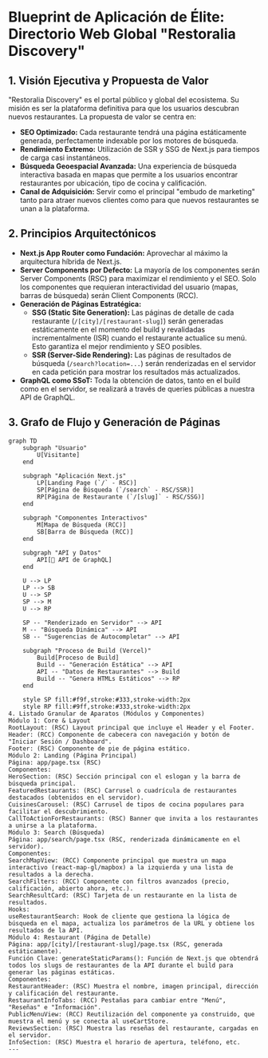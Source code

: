 # Blueprint de Aplicación de Élite: Directorio Web Global "Restoralia Discovery"

## 1. Visión Ejecutiva y Propuesta de Valor

"Restoralia Discovery" es el portal público y global del ecosistema. Su misión es ser la plataforma definitiva para que los usuarios descubran nuevos restaurantes. La propuesta de valor se centra en:
*   **SEO Optimizado:** Cada restaurante tendrá una página estáticamente generada, perfectamente indexable por los motores de búsqueda.
*   **Rendimiento Extremo:** Utilización de SSR y SSG de Next.js para tiempos de carga casi instantáneos.
*   **Búsqueda Geoespacial Avanzada:** Una experiencia de búsqueda interactiva basada en mapas que permite a los usuarios encontrar restaurantes por ubicación, tipo de cocina y calificación.
*   **Canal de Adquisición:** Servir como el principal "embudo de marketing" tanto para atraer nuevos clientes como para que nuevos restaurantes se unan a la plataforma.

## 2. Principios Arquitectónicos

*   **Next.js App Router como Fundación:** Aprovechar al máximo la arquitectura híbrida de Next.js.
*   **Server Components por Defecto:** La mayoría de los componentes serán Server Components (RSC) para maximizar el rendimiento y el SEO. Solo los componentes que requieran interactividad del usuario (mapas, barras de búsqueda) serán Client Components (RCC).
*   **Generación de Páginas Estratégica:**
    *   **SSG (Static Site Generation):** Las páginas de detalle de cada restaurante (`/[city]/[restaurant-slug]`) serán generadas estáticamente en el momento del build y revalidadas incrementalmente (ISR) cuando el restaurante actualice su menú. Esto garantiza el mejor rendimiento y SEO posibles.
    *   **SSR (Server-Side Rendering):** Las páginas de resultados de búsqueda (`/search?location=...`) serán renderizadas en el servidor en cada petición para mostrar los resultados más actualizados.
*   **GraphQL como SSoT:** Toda la obtención de datos, tanto en el build como en el servidor, se realizará a través de queries públicas a nuestra API de GraphQL.

## 3. Grafo de Flujo y Generación de Páginas

```mermaid
graph TD
    subgraph "Usuario"
        U[Visitante]
    end

    subgraph "Aplicación Next.js"
        LP[Landing Page (`/` - RSC)]
        SP[Página de Búsqueda (`/search` - RSC/SSR)]
        RP[Página de Restaurante (`/[slug]` - RSC/SSG)]
    end

    subgraph "Componentes Interactivos"
        M[Mapa de Búsqueda (RCC)]
        SB[Barra de Búsqueda (RCC)]
    end

    subgraph "API y Datos"
        API[🚀 API de GraphQL]
    end

    U --> LP
    LP --> SB
    U --> SP
    SP --> M
    U --> RP

    SP -- "Renderizado en Servidor" --> API
    M -- "Búsqueda Dinámica" --> API
    SB -- "Sugerencias de Autocompletar" --> API

    subgraph "Proceso de Build (Vercel)"
        Build[Proceso de Build]
        Build -- "Generación Estática" --> API
        API -- "Datos de Restaurantes" --> Build
        Build -- "Genera HTMLs Estáticos" --> RP
    end
    
    style SP fill:#f9f,stroke:#333,stroke-width:2px
    style RP fill:#9ff,stroke:#333,stroke-width:2px
4. Listado Granular de Aparatos (Módulos y Componentes)
Módulo 1: Core & Layout
RootLayout: (RSC) Layout principal que incluye el Header y el Footer.
Header: (RCC) Componente de cabecera con navegación y botón de "Iniciar Sesión / Dashboard".
Footer: (RSC) Componente de pie de página estático.
Módulo 2: Landing (Página Principal)
Página: app/page.tsx (RSC)
Componentes:
HeroSection: (RSC) Sección principal con el eslogan y la barra de búsqueda principal.
FeaturedRestaurants: (RSC) Carrusel o cuadrícula de restaurantes destacados (obtenidos en el servidor).
CuisinesCarousel: (RSC) Carrusel de tipos de cocina populares para facilitar el descubrimiento.
CallToActionForRestaurants: (RSC) Banner que invita a los restaurantes a unirse a la plataforma.
Módulo 3: Search (Búsqueda)
Página: app/search/page.tsx (RSC, renderizada dinámicamente en el servidor).
Componentes:
SearchMapView: (RCC) Componente principal que muestra un mapa interactivo (react-map-gl/mapbox) a la izquierda y una lista de resultados a la derecha.
SearchFilters: (RCC) Componente con filtros avanzados (precio, calificación, abierto ahora, etc.).
SearchResultCard: (RSC) Tarjeta de un restaurante en la lista de resultados.
Hooks:
useRestaurantSearch: Hook de cliente que gestiona la lógica de búsqueda en el mapa, actualiza los parámetros de la URL y obtiene los resultados de la API.
Módulo 4: Restaurant (Página de Detalle)
Página: app/[city]/[restaurant-slug]/page.tsx (RSC, generada estáticamente).
Función Clave: generateStaticParams(): Función de Next.js que obtendrá todos los slugs de restaurantes de la API durante el build para generar las páginas estáticas.
Componentes:
RestaurantHeader: (RSC) Muestra el nombre, imagen principal, dirección y calificación del restaurante.
RestaurantInfoTabs: (RCC) Pestañas para cambiar entre "Menú", "Reseñas" e "Información".
PublicMenuView: (RCC) Reutilización del componente ya construido, que muestra el menú y se conecta al useCartStore.
ReviewsSection: (RSC) Muestra las reseñas del restaurante, cargadas en el servidor.
InfoSection: (RSC) Muestra el horario de apertura, teléfono, etc.
---
